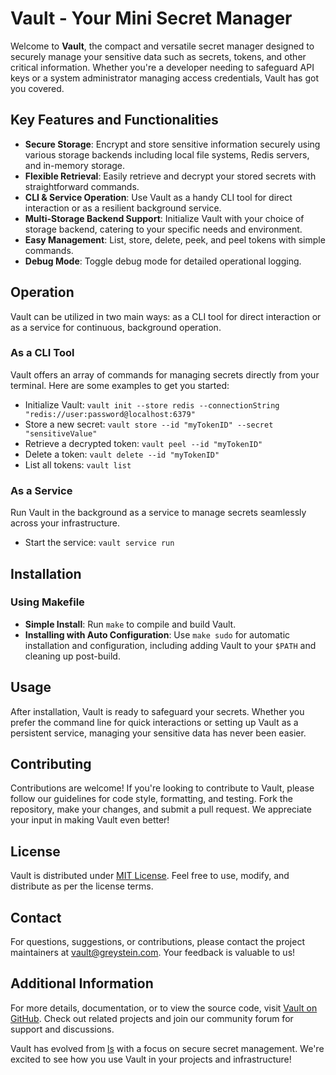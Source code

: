 # Vault - Your Mini Secret Manager

Welcome to **Vault**, the compact and versatile secret manager designed to securely manage your sensitive data such as secrets, tokens, and other critical information. Whether you're a developer needing to safeguard API keys or a system administrator managing access credentials, Vault has got you covered.

## Key Features and Functionalities

- **Secure Storage**: Encrypt and store sensitive information securely using various storage backends including local file systems, Redis servers, and in-memory storage.
- **Flexible Retrieval**: Easily retrieve and decrypt your stored secrets with straightforward commands.
- **CLI & Service Operation**: Use Vault as a handy CLI tool for direct interaction or as a resilient background service.
- **Multi-Storage Backend Support**: Initialize Vault with your choice of storage backend, catering to your specific needs and environment.
- **Easy Management**: List, store, delete, peek, and peel tokens with simple commands.
- **Debug Mode**: Toggle debug mode for detailed operational logging.

## Operation

Vault can be utilized in two main ways: as a CLI tool for direct interaction or as a service for continuous, background operation.

### As a CLI Tool

Vault offers an array of commands for managing secrets directly from your terminal. Here are some examples to get you started:

- Initialize Vault: `vault init --store redis --connectionString "redis://user:password@localhost:6379"`
- Store a new secret: `vault store --id "myTokenID" --secret "sensitiveValue"`
- Retrieve a decrypted token: `vault peel --id "myTokenID"`
- Delete a token: `vault delete --id "myTokenID"`
- List all tokens: `vault list`

### As a Service

Run Vault in the background as a service to manage secrets seamlessly across your infrastructure.

- Start the service: `vault service run`

## Installation

### Using Makefile

- **Simple Install**: Run `make` to compile and build Vault.
- **Installing with Auto Configuration**: Use `make sudo` for automatic installation and configuration, including adding Vault to your `$PATH` and cleaning up post-build.

## Usage

After installation, Vault is ready to safeguard your secrets. Whether you prefer the command line for quick interactions or setting up Vault as a persistent service, managing your sensitive data has never been easier.

## Contributing

Contributions are welcome! If you're looking to contribute to Vault, please follow our guidelines for code style, formatting, and testing. Fork the repository, make your changes, and submit a pull request. We appreciate your input in making Vault even better!

## License

Vault is distributed under [MIT License](https://opensource.org/licenses/MIT). Feel free to use, modify, and distribute as per the license terms.

## Contact

For questions, suggestions, or contributions, please contact the project maintainers at [vault@greystein.com](mailto:vault@greystein.com). Your feedback is valuable to us!

## Additional Information

For more details, documentation, or to view the source code, visit [Vault on GitHub](https://github.com/dark-enstein/vault). Check out related projects and join our community forum for support and discussions.

Vault has evolved from [ls](https://github.com/dark-enstein/ls) with a focus on secure secret management. We're excited to see how you use Vault in your projects and infrastructure!

